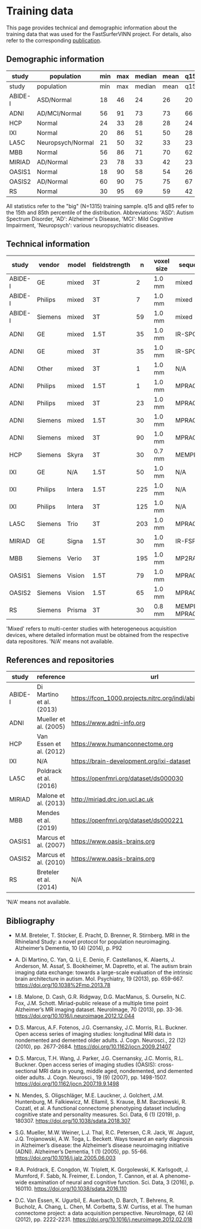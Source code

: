 # Training data

This page provides technical and demographic information about the training data that was used for the FastSurferVINN project.
For details, also refer to the corresponding [publication](https://doi.org/10.1016/j.neuroimage.2022.118933).

## Demographic information

study | population | min | max | median | mean | q15 | q85 | female | total | region
-- | -- | -- | -- | -- | -- | -- | -- | -- | -- | --
study | population | min | max | median | mean | q15 | q85 | female | total | region
ABIDE-I | ASD/Normal | 18 | 46 | 24 | 26 | 20 | 32 | 34 | 68 | Europe, NorthAmerica
ADNI | AD/MCI/Normal | 56 | 91 | 73 | 73 | 66 | 80 | 106 | 215 | NorthAmerica
HCP | Normal | 24 | 33 | 28 | 28 | 24 | 33 | 15 | 30 | NorthAmerica
IXI | Normal | 20 | 86 | 51 | 50 | 28 | 68 | 204 | 400 | Europe
LA5C | Neuropsych/Normal | 21 | 50 | 32 | 33 | 23 | 46 | 102 | 203 | NorthAmerica
MBB | Normal | 56 | 86 | 71 | 70 | 62 | 76 | 15 | 30 | Europe
MIRIAD | AD/Normal | 23 | 78 | 33 | 42 | 23 | 68 | 96 | 195 | Europe
OASIS1 | Normal | 18 | 90 | 58 | 54 | 26 | 75 | 39 | 79 | NorthAmerica
OASIS2 | AD/Normal | 60 | 90 | 75 | 75 | 67 | 83 | 32 | 65 | NorthAmerica
RS | Normal | 30 | 95 | 69 | 59 | 42 | 76 | 15 | 30 | Europe

All statistics refer to the "big" (N=1315) training sample. q15 and q85 refer to the 15th and 85th percentile of the distribution. Abbreviations: 
'ASD': Autism Spectrum Disorder, 'AD': Alzheimer's Disease, 'MCI': Mild Cognitive Impairment, 'Neuropsych': various neuropsychiatric diseases.


## Technical information

study | vendor | model | fieldstrength | n | voxel size | sequence
--  | --  | --  | --  | --  | --  | --  
ABIDE-I | GE | mixed | 3T | 2 | 1.0 mm | mixed
ABIDE-I | Philips | mixed | 3T | 7 | 1.0 mm | mixed
ABIDE-I | Siemens | mixed | 3T | 59 | 1.0 mm | mixed
ADNI | GE | mixed | 1.5T | 35 | 1.0 mm | IR-SPGR
ADNI | GE | mixed | 3T | 35 | 1.0 mm | IR-SPGR
ADNI | Other | mixed | 3T | 1 | 1.0 mm | N/A
ADNI | Philips | mixed | 1.5T | 1 | 1.0 mm | MPRAGE
ADNI | Philips | mixed | 3T | 23 | 1.0 mm | MPRAGE
ADNI | Siemens | mixed | 1.5T | 30 | 1.0 mm | MPRAGE
ADNI | Siemens | mixed | 3T | 90 | 1.0 mm | MPRAGE
HCP | Siemens | Skyra | 3T | 30 | 0.7 mm | MEMPRAGE
IXI | GE | N/A | 1.5T | 50 | 1.0 mm | N/A
IXI | Philips | Intera | 1.5T | 225 | 1.0 mm | N/A
IXI | Philips | Intera | 3T | 125 | 1.0 mm | N/A
LA5C | Siemens | Trio | 3T | 203 | 1.0 mm | MPRAGE
MIRIAD | GE | Signa | 1.5T | 30 | 1.0 mm | IR-FSPGR
MBB | Siemens | Verio | 3T | 195 | 1.0 mm | MP2RAGE
OASIS1 | Siemens | Vision | 1.5T | 79 | 1.0 mm | MPRAGE
OASIS2 | Siemens | Vision | 1.5T | 65 | 1.0 mm | MPRAGE
RS | Siemens | Prisma | 3T | 30 | 0.8 mm | MEMPRAGE, MPRAGE

'Mixed' refers to multi-center studies with heterogeneous acquisition devices, where detailed information must be obtained from the respective data repositores. 'N/A' means not available.


## References and repositories

study | reference | url
--  | --  | --  
ABIDE-I | Di Martino et al. (2013) | https://fcon_1000.projects.nitrc.org/indi/abide/abide_I.html
ADNI | Mueller et al. (2005) | https://www.adni-info.org
HCP | Van Essen et al. (2012) | https://www.humanconnectome.org
IXI | N/A | https://brain-development.org/ixi-dataset
LA5C | Poldrack et al. (2016)  | https://openfmri.org/dataset/ds000030
MIRIAD | Malone et al. (2013) | http://miriad.drc.ion.ucl.ac.uk
MBB | Mendes et al. (2019) | https://openfmri.org/dataset/ds000221
OASIS1 | Marcus et al. (2007) | https://www.oasis-brains.org
OASIS2 | Marcus et al. (2010) | https://www.oasis-brains.org
RS | Breteler et al. (2014) | N/A

'N/A' means not available.


## Bibliography

- M.M. Breteler, T. Stöcker, E. Pracht, D. Brenner, R. Stirnberg. MRI in the Rhineland Study: a novel protocol for population neuroimaging. Alzheimer’s Dementia, 10 (4) (2014), p. P92

- A. Di Martino, C. Yan, Q. Li, E. Denio, F. Castellanos, K. Alaerts, J. Anderson, M. Assaf, S. Bookheimer, M. Dapretto, et al. The autism brain imaging data exchange: towards a large-scale evaluation of the intrinsic brain architecture in autism. Mol. Psychiatry, 19 (2013), pp. 659-667. https://doi.org/10.1038%2Fmp.2013.78

- I.B. Malone, D. Cash, G.R. Ridgway, D.G. MacManus, S. Ourselin, N.C. Fox, J.M. Schott. Miriad-public release of a multiple time point Alzheimer’s MR imaging dataset. NeuroImage, 70 (2013), pp. 33-36. https://doi.org/10.1016/j.neuroimage.2012.12.044

- D.S. Marcus, A.F. Fotenos, J.G. Csernansky, J.C. Morris, R.L. Buckner. Open access series of imaging studies: longitudinal MRI data in nondemented and demented older adults. J. Cogn. Neurosci., 22 (12) (2010), pp. 2677-2684. https://doi.org/10.1162/jocn.2009.21407

- D.S. Marcus, T.H. Wang, J. Parker, J.G. Csernansky, J.C. Morris, R.L. Buckner. Open access series of imaging studies (OASIS): cross-sectional MRI data in young, middle aged, nondemented, and demented older adults. J. Cogn. Neurosci., 19 (9) (2007), pp. 1498-1507. https://doi.org/10.1162/jocn.2007.19.9.1498

- N. Mendes, S. Oligschläger, M.E. Lauckner, J. Golchert, J.M. Huntenburg, M. Falkiewicz, M. Ellamil, S. Krause, B.M. Baczkowski, R. Cozatl, et al. A functional connectome phenotyping dataset including cognitive state and personality measures. Sci. Data, 6 (1) (2019), p. 180307. https://doi.org/10.1038/sdata.2018.307

- S.G. Mueller, M.W. Weiner, L.J. Thal, R.C. Petersen, C.R. Jack, W. Jagust, J.Q. Trojanowski, A.W. Toga, L. Beckett. Ways toward an early diagnosis in Alzheimer’s disease: the Alzheimer’s disease neuroimaging initiative (ADNI). Alzheimer’s Dementia, 1 (1) (2005), pp. 55-66. https://doi.org/10.1016/j.jalz.2005.06.003

- R.A. Poldrack, E. Congdon, W. Triplett, K. Gorgolewski, K. Karlsgodt, J. Mumford, F. Sabb, N. Freimer, E. London, T. Cannon, et al. A phenome-wide examination of neural and cognitive function. Sci. Data, 3 (2016), p. 160110. https://doi.org/10.1038/sdata.2016.110

- D.C. Van Essen, K. Ugurbil, E. Auerbach, D. Barch, T. Behrens, R. Bucholz, A. Chang, L. Chen, M. Corbetta, S.W. Curtiss, et al. The human connectome project: a data acquisition perspective. NeuroImage, 62 (4) (2012), pp. 2222-2231. https://doi.org/10.1016/j.neuroimage.2012.02.018
